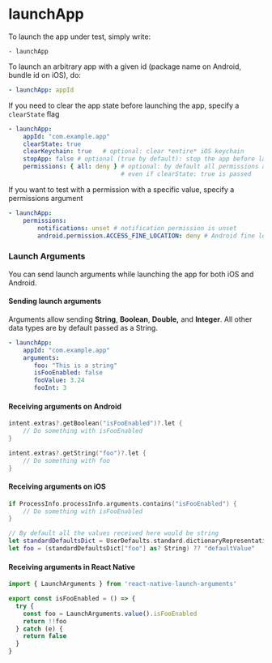 # launchApp



To launch the app under test, simply write:

```
- launchApp
```

To launch an arbitrary app with a given id (package name on Android, bundle id on iOS), do:

```yaml
- launchApp: appId
```

If you need to clear the app state before launching the app, specify a `clearState` flag

```yaml
- launchApp:
    appId: "com.example.app"
    clearState: true
    clearKeychain: true   # optional: clear *entire* iOS keychain
    stopApp: false # optional (true by default): stop the app before launching it
    permissions: { all: deny } # optional: by default all permissions are allowed,
                               # even if clearState: true is passed
```

If you want to test with a permission with a specific value, specify a permissions argument

```yaml
- launchApp:
    permissions:
        notifications: unset # notification permission is unset
        android.permission.ACCESS_FINE_LOCATION: deny # Android fine location permission is denied
```

### Launch Arguments

You can send launch arguments while launching the app for both iOS and Android.&#x20;

#### Sending launch arguments

Arguments allow sending **String**, **Boolean**, **Double,** and **Integer**. All other data types are by default passed as a String.

```yaml
- launchApp:
    appId: "com.example.app"
    arguments: 
       foo: "This is a string"
       isFooEnabled: false
       fooValue: 3.24
       fooInt: 3
```

#### Receiving arguments on Android

```kotlin
intent.extras?.getBoolean("isFooEnabled")?.let {
    // Do something with isFooEnabled
}

intent.extras?.getString("foo")?.let {
    // Do something with foo
}
```

#### Receiving arguments on iOS

```swift
if ProcessInfo.processInfo.arguments.contains("isFooEnabled") {
    // Do something with isFooEnabled
}

// By default all the values received here would be string
let standardDefaultsDict = UserDefaults.standard.dictionaryRepresentation()
let foo = (standardDefaultsDict["foo"] as? String) ?? "defaultValue"
```

#### Receiving arguments in React Native

```typescript
import { LaunchArguments } from 'react-native-launch-arguments'

export const isFooEnabled = () => {
  try {
    const foo = LaunchArguments.value().isFooEnabled
    return !!foo
  } catch (e) {
    return false
  }
}
```
